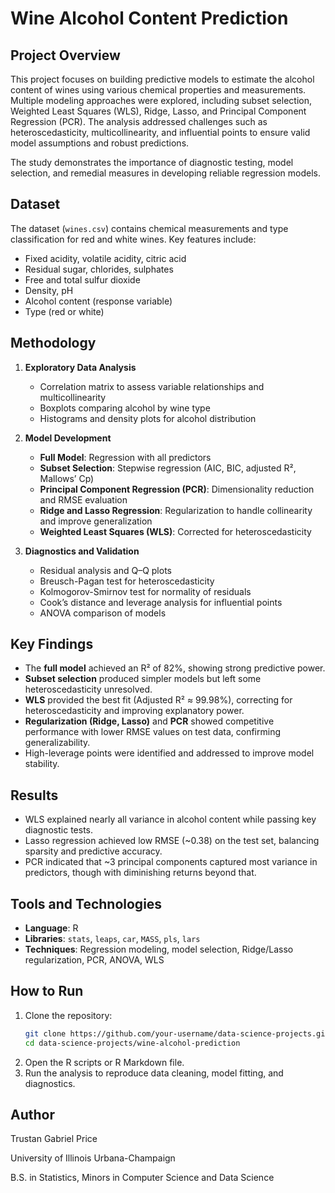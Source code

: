 # Wine Alcohol Content Prediction

## Project Overview
This project focuses on building predictive models to estimate the alcohol content of wines using various chemical properties and measurements. Multiple modeling approaches were explored, including subset selection, Weighted Least Squares (WLS), Ridge, Lasso, and Principal Component Regression (PCR). The analysis addressed challenges such as heteroscedasticity, multicollinearity, and influential points to ensure valid model assumptions and robust predictions.

The study demonstrates the importance of diagnostic testing, model selection, and remedial measures in developing reliable regression models.

## Dataset
The dataset (`wines.csv`) contains chemical measurements and type classification for red and white wines. Key features include:

- Fixed acidity, volatile acidity, citric acid  
- Residual sugar, chlorides, sulphates  
- Free and total sulfur dioxide  
- Density, pH  
- Alcohol content (response variable)  
- Type (red or white)

## Methodology
1. **Exploratory Data Analysis**
   - Correlation matrix to assess variable relationships and multicollinearity  
   - Boxplots comparing alcohol by wine type  
   - Histograms and density plots for alcohol distribution  

2. **Model Development**
   - **Full Model**: Regression with all predictors  
   - **Subset Selection**: Stepwise regression (AIC, BIC, adjusted R², Mallows’ Cp)  
   - **Principal Component Regression (PCR)**: Dimensionality reduction and RMSE evaluation  
   - **Ridge and Lasso Regression**: Regularization to handle collinearity and improve generalization  
   - **Weighted Least Squares (WLS)**: Corrected for heteroscedasticity  

3. **Diagnostics and Validation**
   - Residual analysis and Q–Q plots  
   - Breusch-Pagan test for heteroscedasticity  
   - Kolmogorov-Smirnov test for normality of residuals  
   - Cook’s distance and leverage analysis for influential points  
   - ANOVA comparison of models  

## Key Findings
- The **full model** achieved an R² of 82%, showing strong predictive power.  
- **Subset selection** produced simpler models but left some heteroscedasticity unresolved.  
- **WLS** provided the best fit (Adjusted R² ≈ 99.98%), correcting for heteroscedasticity and improving explanatory power.  
- **Regularization (Ridge, Lasso)** and **PCR** showed competitive performance with lower RMSE values on test data, confirming generalizability.  
- High-leverage points were identified and addressed to improve model stability.  

## Results
- WLS explained nearly all variance in alcohol content while passing key diagnostic tests.  
- Lasso regression achieved low RMSE (~0.38) on the test set, balancing sparsity and predictive accuracy.  
- PCR indicated that ~3 principal components captured most variance in predictors, though with diminishing returns beyond that.  

## Tools and Technologies
- **Language**: R  
- **Libraries**: `stats`, `leaps`, `car`, `MASS`, `pls`, `lars`  
- **Techniques**: Regression modeling, model selection, Ridge/Lasso regularization, PCR, ANOVA, WLS  

## How to Run
1. Clone the repository:  
   ```bash
   git clone https://github.com/your-username/data-science-projects.git
   cd data-science-projects/wine-alcohol-prediction
2. Open the R scripts or R Markdown file.
3. Run the analysis to reproduce data cleaning, model fitting, and diagnostics.

## Author

Trustan Gabriel Price

University of Illinois Urbana-Champaign

B.S. in Statistics, Minors in Computer Science and Data Science
